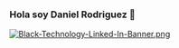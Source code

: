 ### Hola soy Daniel Rodriguez 👋
[![Black-Technology-Linked-In-Banner.png](https://i.postimg.cc/W3dzYb06/Black-Technology-Linked-In-Banner.png)](https://postimg.cc/mzGTt4Xt)

<!--
**Castorboy057/castorboy057** is a ✨ _special_ ✨ repository because its `README.md` (this file) appears on your GitHub profile.

Here are some ideas to get you started:

- 🔭 I’m currently working on ...
- 🌱 I’m currently learning ...
- 👯 I’m looking to collaborate on ...
- 🤔 I’m looking for help with ...
- 💬 Ask me about ...
- 📫 How to reach me: ...
- 😄 Pronouns: ...
- ⚡ Fun fact: ...
-->
